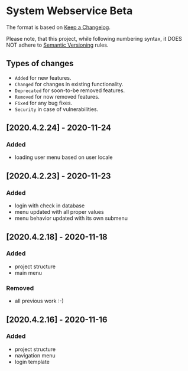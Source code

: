 # System Webservice Beta

The format is based on [Keep a Changelog](http://keepachangelog.com/en/1.0.0/).

Please note, that this project, while following numbering syntax, it DOES NOT
adhere to [Semantic Versioning](http://semver.org/spec/v2.0.0.html) rules.

## Types of changes

* ```Added``` for new features.
* ```Changed``` for changes in existing functionality.
* ```Deprecated``` for soon-to-be removed features.
* ```Removed``` for now removed features.
* ```Fixed``` for any bug fixes.
* ```Security``` in case of vulnerabilities.

## [2020.4.2.24] - 2020-11-24

### Added 
- loading user menu based on user locale


## [2020.4.2.23] - 2020-11-23

### Added 
- login with check in database
- menu updated with all proper values
- menu behavior updated with its own submenu


## [2020.4.2.18] - 2020-11-18

### Added 
- project structure
- main menu

### Removed
- all previous work :-)



## [2020.4.2.16] - 2020-11-16

### Added
- project structure
- navigation menu
- login template